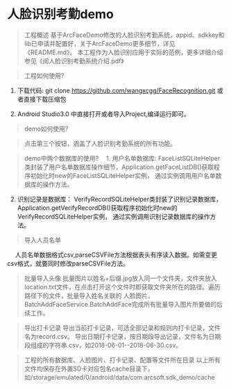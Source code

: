 # 人脸识别考勤demo

>工程概述
  基于ArcFaceDemo修改的人脸识别考勤系统，appid、sdkkey和lib已申请并配置好，关于ArcFaceDemo更多细节，详见《README.md》。
  本工程作为人脸识别应用于实际的范例，更多详细介绍参见《阅人脸识别考勤系统介绍.pdf》

>工程如何使用?
1. 下载代码:
    git clone https://github.com/wangxcgg/FaceRecognition.git 或者直接下载压缩包

2. Android Studio3.0 中直接打开或者导入Project,编译运行即可。

> demo如何使用?    

> 点击第三个按钮，涵盖了人脸识别考勤系统的所有功能。

> demo中两个数据库的使用?
　1. 用户名单数据库:
     FaceListSQLiteHelper类封装了用户名单数据库操作细节，Application.getFaceListDB()获取程序初始化时new的FaceListSQLiteHelper实例，
     通过实例调用用户名单数据库的操作方法。
  2. 识别记录是数据库：
     VerifyRecordSQLiteHelper类封装了识别记录数据库，Application.getVerifyRecordDB()获取程序初始化时new的VerifyRecordSQLiteHelper实例，
     通过实例调用识别记录数据库的操作方法。

> 导入人员名单

　 人员名单数据格式csv,parseCSVFile方法根据表头有序读入数据。如需变更csv格式，就要同时修改parseCSVFile方法。

> 批量导入头像
  批量图片以姓名+后缀.jpg放入同一个文件夹，文件夹放入location.txt文件，在点击打开这个文件时即获取文件夹所在的路径。遍历路径下的文件，批量导入姓名关联的
  人脸图片。BatchAddFaceService.BatchAddFace完成所有批量导入图片所要做的后续工作。

> 导出打卡记录
  导出当前打卡记录，可选全部记录和规则内打卡记录，文件名为record.csv。
  导出日期打卡记录，按日期段导出记录，文件名为日期段组成的字符串.csv，如2018-06-01--2018-06-30.csv。

> 工程的所有数据库、人脸图片、打卡记录、配置等文件所在目录
  以上所有文件均保存在外置SD卡对应包名cache目录下，如/storage/emulated/0/android/data/com.arcsoft.sdk_demo/cache
